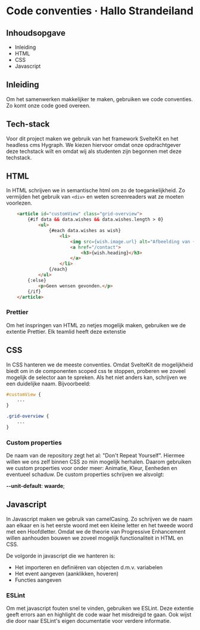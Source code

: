 # Code conventies · Hallo Strandeiland

## Inhoudsopgave
* Inleiding
* HTML
* CSS
* Javascript

## Inleiding
Om het samenwerken makkelijker te maken, gebruiken we code conventies. Zo komt onze code goed overeen. 


## Tech-stack
Voor dit project maken we gebruik van het framework SvelteKit en het headless cms Hygraph. We kiezen hiervoor omdat onze opdrachtgever deze techstack wilt en omdat wij als studenten zijn begonnen met deze techstack.

## HTML
In HTML schrijven we in semantische html om zo de toegankelijkheid. Zo vermijden het gebruik van `<div>` en weten screenreaders wat ze moeten voorlezen. 

```html
	<article id="customView" class="grid-overview">
        {#if data && data.wishes && data.wishes.length > 0}
            <ul>
                {#each data.wishes as wish}
                    <li>
                        <img src={wish.image.url} alt="Afbeelding van {wish.heading}" />
                        <a href="/contact">
                            <h3>{wish.heading}</h3>
                        </a>
                    </li>
                {/each}
            </ul>
        {:else}
            <p>Geen wensen gevonden.</p>
        {/if}
    </article>
```

### Prettier
Om het inspringen van HTML zo netjes mogelijk maken, gebruiken we de extentie Prettier. Elk teamlid heeft deze extenstie 

## CSS
In CSS hanteren we de meeste conventies. Omdat SvelteKit de mogelijkheid biedt om in de componenten scoped css te stoppen, proberen we zoveel mogelijk de selector aan te spreken. Als het niet anders kan, schrijven we een duidelijke naam. Bijvoorbeeld:

```css
#customView {
    ...
}

.grid-overview {
    ...
}

```

### Custom properties
De naam van de repository zegt het al: "Don't Repeat Yourself". Hiermee willen we ons zelf binnen CSS zo min mogelijk herhalen. Daarom gebruiken we custom properties voor onder meer: Animatie, Kleur, Eenheden en eventueel schaduw. De custom properties schrijven we alsvolgt:

**--unit-default**: **waarde**;

## Javascript

In Javascript maken we gebruik van camelCasing. Zo schrijven we de naam aan elkaar en is het eerste woord met een kleine letter en het tweede woord met een Hoofdletter. Omdat we de theorie van Progressive Enhancement willen aanhouden bouwen we zoveel mogelijk functionaliteit in HTML en CSS. 

De volgorde in javascript die we hanteren is: 
* Het importeren en definiëren van objecten d.m.v. variabelen
* Het event aangeven (aanklikken, hoveren)
* Functies aangeven


### ESLint

Om met javascript fouten snel te vinden, gebruiken we ESLint. Deze extentie geeft errors aan en highlight de code waar het misdreigd te gaan. Ook wijst die door naar ESLint's eigen documentatie voor verdere informatie.

